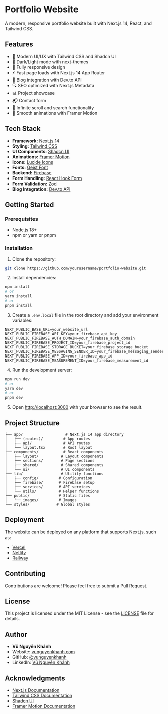 # Portfolio Website

A modern, responsive portfolio website built with Next.js 14, React, and Tailwind CSS.

## Features

- 🎨 Modern UI/UX with Tailwind CSS and Shadcn UI
- 🌙 Dark/Light mode with next-themes
- 📱 Fully responsive design
- ⚡ Fast page loads with Next.js 14 App Router
- 📝 Blog integration with Dev.to API
- 🔍 SEO optimized with Next.js Metadata
- 📊 Project showcase
- 📬 Contact form
- 🎯 Infinite scroll and search functionality
- 🔄 Smooth animations with Framer Motion

## Tech Stack

- **Framework:** [Next.js 14](https://nextjs.org/)
- **Styling:** [Tailwind CSS](https://tailwindcss.com/)
- **UI Components:** [Shadcn UI](https://ui.shadcn.com/)
- **Animations:** [Framer Motion](https://www.framer.com/motion/)
- **Icons:** [Lucide Icons](https://lucide.dev/)
- **Fonts:** [Geist Font](https://vercel.com/font)
- **Backend:** [Firebase](https://firebase.google.com/)
- **Form Handling:** [React Hook Form](https://react-hook-form.com/)
- **Form Validation:** [Zod](https://zod.dev/)
- **Blog Integration:** [Dev.to API](https://dev.to/api)

## Getting Started

### Prerequisites

- Node.js 18+
- npm or yarn or pnpm

### Installation

1. Clone the repository:

```bash
git clone https://github.com/yourusername/portfolio-website.git
```

2. Install dependencies:

```bash
npm install
# or
yarn install
# or
pnpm install
```

3. Create a `.env.local` file in the root directory and add your environment variables:

```env
NEXT_PUBLIC_BASE_URL=your_website_url
NEXT_PUBLIC_FIREBASE_API_KEY=your_firebase_api_key
NEXT_PUBLIC_FIREBASE_AUTH_DOMAIN=your_firebase_auth_domain
NEXT_PUBLIC_FIREBASE_PROJECT_ID=your_firebase_project_id
NEXT_PUBLIC_FIREBASE_STORAGE_BUCKET=your_firebase_storage_bucket
NEXT_PUBLIC_FIREBASE_MESSAGING_SENDER_ID=your_firebase_messaging_sender_id
NEXT_PUBLIC_FIREBASE_APP_ID=your_firebase_app_id
NEXT_PUBLIC_FIREBASE_MEASUREMENT_ID=your_firebase_measurement_id
```

4. Run the development server:

```bash
npm run dev
# or
yarn dev
# or
pnpm dev
```

5. Open [http://localhost:3000](http://localhost:3000) with your browser to see the result.

## Project Structure

```
├── app/                   # Next.js 14 app directory
│   ├── (routes)/         # App routes
│   ├── api/              # API routes
│   └── layout.tsx        # Root layout
├── components/           # React components
│   ├── layout/          # Layout components
│   ├── sections/        # Page sections
│   ├── shared/          # Shared components
│   └── ui/              # UI components
├── lib/                 # Utility functions
│   ├── config/         # Configuration
│   ├── firebase/       # Firebase setup
│   ├── services/       # API services
│   └── utils/          # Helper functions
├── public/             # Static files
│   └── images/         # Images
└── styles/            # Global styles
```

## Deployment

The website can be deployed on any platform that supports Next.js, such as:

- [Vercel](https://vercel.com)
- [Netlify](https://netlify.com)
- [Railway](https://railway.app)

## Contributing

Contributions are welcome! Please feel free to submit a Pull Request.

## License

This project is licensed under the MIT License - see the [LICENSE](LICENSE) file for details.

## Author

- **Vũ Nguyễn Khánh**
- Website: [vunguyenkhanh.com](https://vunguyenkhanh.com)
- GitHub: [@vunguyenkhanh](https://github.com/vunguyenkhanh)
- LinkedIn: [Vũ Nguyễn Khánh](https://linkedin.com/in/kain6599)

## Acknowledgments

- [Next.js Documentation](https://nextjs.org/docs)
- [Tailwind CSS Documentation](https://tailwindcss.com/docs)
- [Shadcn UI](https://ui.shadcn.com)
- [Framer Motion Documentation](https://www.framer.com/motion/)
